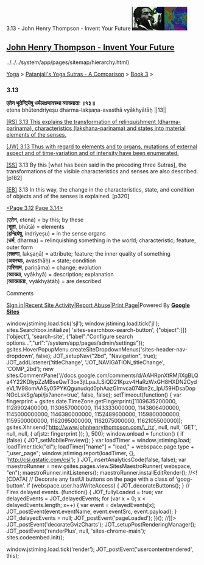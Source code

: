 3.13 - John Henry Thompson - Invent Your Future [![John Henry Thompson - Invent Your Future](../../../_/rsrc/1329567069254/config/customLogo.gif-revision=6.png)](../../../index.html)

[John Henry Thompson - Invent Your Future](../../../index.html)
---------------------------------------------------------------

../../../system/app/pages/sitemap/hierarchy.html)
    

[Yoga](../../../yoga.html)‎ > ‎[Patanjali's Yoga Sutras - A Comparison](../../patanjani.html)‎ > ‎[Book 3](../book-3.html)‎ > ‎

### 3.13

**एतेन भूतेन्द्रियेषु धर्मलक्षणावस्था व्याख्याताः ॥१३॥**  
etena bhūtendriyeṣu dharma-lakṣaṇa-avasthā vyākhyātāḥ ||13||  
  
  
[\[RS\] 3.13 This explains the transformation of relinquishment (dharma-parinama), characteristics (lakshana-parinama) and states into material elements of the senses.](http://www.ashtangayoga.info/philosophy/yoga-sutra-patanjali/chapter-3/item/etena-bhutendriyeshu-dharma-lakshana-avastha/)  
  
[\[JW\] 3.13 Thus with regard to elements and to organs, mutations of external aspect and of time-variation and of intensity have been enumerated.](http://books.google.com/books?id=YzFImjtOxUwC&pg=PA212&ci=156%2C553%2C756%2C93&source=bookclip)  
  
[\[SS\]](http://www.amazon.com/Yoga-Sutras-Patanjali-Commentary-Satchidananda/dp/0932040381) 3.13 By this \[what has been said in the preceding three Sutras\], the transformations of the visible characteristics and senses are also described. \[p182\]  
  
[\[EB\]](http://www.amazon.com/Yoga-Sutras-Patanjali-Translation-Commentary/dp/0865477361/ref=sr_1_1?ie=UTF8&s=books&qid=1250508322&sr=1-1) 3.13 In this way, the change in the characteristics, state, and condition of objects and of the senses is explained. \[p320\]  
  
  
[<Page 3.12](312.html)  [Page 3.14>](314.html)  
  

(**एतेन**, etena) = by this; by these  
(**भूता**, bhūtā) = elements  
(**इन्द्रियेषु**, indriyeṣu) = in the sense organs  
(**धर्म**, dharma) = relinquishing something in the world; characteristic; feature, outer form  
(**लक्षणा**, lakṣaṇā) = attribute; feature; the inner quality of something  
(**अवस्थाः**, avasthāḥ) = state; condition  
(**परिणाम**, pariṇāma) = change; evolution  
(**व्याख्या**, vyākhyā) = description; explanation  
(**व्याख्याताः**, vyākhyātāḥ) = are described

Comments

[Sign in](https://accounts.google.com/ServiceLogin?continue=http://sites.google.com/a/johnhenrythompson.com/jht/yoga/patanjani/book-3/313&service=jotspot)|[Recent Site Activity](../../../system/app/pages/recentChanges.html)|[Report Abuse](http://sites.google.com/a/johnhenrythompson.com/jht/system/app/pages/reportAbuse)|[Print Page](javascript:;)|Powered By **[Google Sites](http://sites.google.com/site)**

window.jstiming.load.tick('sjl'); window.jstiming.load.tick('jl'); sites.Searchbox.initialize( 'sites-searchbox-search-button', {"object":\[\]}\['object'\], 'search-site', {"label":"Configure search options...","url":"/system/app/pages/admin/settings"}); gsites.HoverPopupMenu.createSiteDropdownMenus('sites-header-nav-dropdown', false); JOT\_setupNav("2bd", "Navigation", true); JOT\_addListener('titleChange', 'JOT\_NAVIGATION\_titleChange', 'COMP\_2bd'); new sites.CommentPane('//docs.google.com/comments/d/AAHRpnXtRMj1XgBLQa4Y22KDIypZzMBseQwT3ox3jtLpaJLSiQD21Kpzv4HaRzWxGH8HXDN2CydeVL1V98omAASy05PYKQgunudqd0phAazGImvca074bn2c\_IpU59HDsaDopNOcLskSg/api/js?anon=true', false, false); setTimeout(function() { var fingerprint = gsites.date.TimeZone.getFingerprint(\[1109635200000, 1128902400000, 1130657000000, 1143333000000, 1143806400000, 1145000000000, 1146380000000, 1152489600000, 1159800000000, 1159500000000, 1162095000000, 1162075000000, 1162105500000\]); gsites.Xhr.send('http://www.johnhenrythompson.com/\_/tz', null, null, 'GET', null, null, { afjstz: fingerprint }); }, 500); window.onload = function() { if (false) { JOT\_setMobilePreview(); } var loadTimer = window.jstiming.load; loadTimer.tick("ol"); loadTimer\["name"\] = "load," + webspace.page.type + ",user\_page"; window.jstiming.report(loadTimer, {}, 'http://csi.gstatic.com/csi'); } JOT\_insertAnalyticsCode(false, false); var maestroRunner = new gsites.pages.view.SitesMaestroRunner( webspace, "en"); maestroRunner.initListeners(); maestroRunner.installEditRender(); //<!\[CDATA\[ // Decorate any fastUI buttons on the page with a class of 'goog-button'. if (webspace.user.hasWriteAccess) { JOT\_decorateButtons(); } // Fires delayed events. (function() { JOT\_fullyLoaded = true; var delayedEvents = JOT\_delayedEvents; for (var x = 0; x < delayedEvents.length; x++) { var event = delayedEvents\[x\]; JOT\_postEvent(event.eventName, event.eventSrc, event.payload); } JOT\_delayedEvents = null; JOT\_postEvent('pageLoaded'); })(); //\]\]> JOT\_postEvent('decorateGvizCharts'); JOT\_setupPostRenderingManager(); JOT\_postEvent('renderPlus', null, 'sites-chrome-main'); sites.codeembed.init();

window.jstiming.load.tick('render'); JOT\_postEvent('usercontentrendered', this);